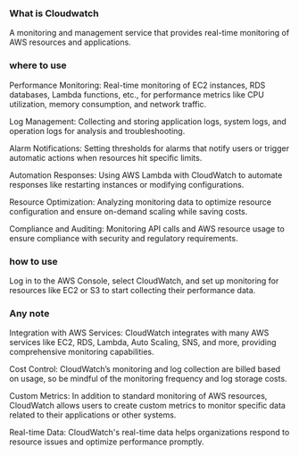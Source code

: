 ### What is Cloudwatch   
A monitoring and management service that provides real-time monitoring of AWS resources and applications. 


### where to use   
Performance Monitoring: Real-time monitoring of EC2 instances, RDS databases, Lambda functions, etc., for performance metrics like CPU utilization, memory consumption, and network traffic.  

Log Management: Collecting and storing application logs, system logs, and operation logs for analysis and troubleshooting.  

Alarm Notifications: Setting thresholds for alarms that notify users or trigger automatic actions when resources hit specific limits.  

Automation Responses: Using AWS Lambda with CloudWatch to automate responses like restarting instances or modifying configurations. 

Resource Optimization: Analyzing monitoring data to optimize resource configuration and ensure on-demand scaling while saving costs.  

Compliance and Auditing: Monitoring API calls and AWS resource usage to ensure compliance with security and regulatory requirements.   

 ### how to use     
 Log in to the AWS Console, select CloudWatch, and set up monitoring for resources like EC2 or S3 to start collecting their performance data.
 
  ### Any note  
 Integration with AWS Services: CloudWatch integrates with many AWS services like EC2, RDS, Lambda, Auto Scaling, SNS, and more, providing comprehensive monitoring capabilities.  

Cost Control: CloudWatch’s monitoring and log collection are billed based on usage, so be mindful of the monitoring frequency and log storage costs.  

Custom Metrics: In addition to standard monitoring of AWS resources, CloudWatch allows users to create custom metrics to monitor specific data related to their applications or other systems.  

Real-time Data: CloudWatch's real-time data helps organizations respond to resource issues and optimize performance promptly.